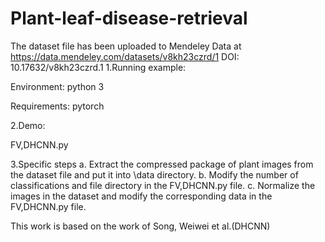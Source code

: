 # Plant-leaf-disease-retrieval
The dataset file has been uploaded to Mendeley Data at https://data.mendeley.com/datasets/v8kh23czrd/1 DOI: 10.17632/v8kh23czrd.1 
1.Running example: 

  Environment: 
    python 3

  Requirements:
    pytorch

2.Demo:

FV,DHCNN.py

3.Specific steps
a. Extract the compressed package of plant images from the dataset file and put it into \data directory.
b. Modify the number of classifications and file directory in the FV,DHCNN.py file.
c. Normalize the images in the dataset and modify the corresponding data in the FV,DHCNN.py file.

This work is based on the work of Song, Weiwei et al.(DHCNN)
